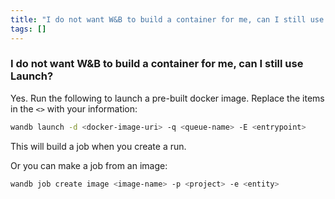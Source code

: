 ```yaml
---
title: "I do not want W&B to build a container for me, can I still use Launch?"
tags: []
---
```


### I do not want W&B to build a container for me, can I still use Launch?
Yes. Run the following to launch a pre-built docker image. Replace the items in the `<>` with your information:

```bash
wandb launch -d <docker-image-uri> -q <queue-name> -E <entrypoint>
```  

This will build a job when you create a run.

Or you can make a job from an image:

```bash
wandb job create image <image-name> -p <project> -e <entity>
```